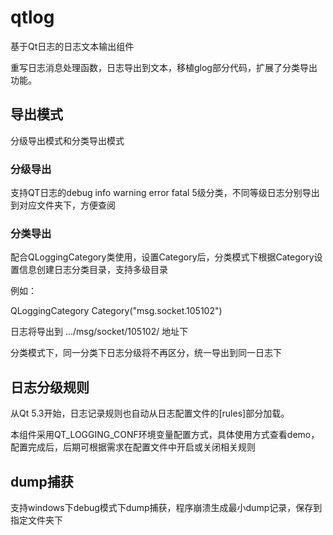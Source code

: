 # qtlog
基于Qt日志的日志文本输出组件

重写日志消息处理函数，日志导出到文本，移植glog部分代码，扩展了分类导出功能。

## 导出模式
分级导出模式和分类导出模式

### 分级导出
支持QT日志的debug info warning error fatal 5级分类，不同等级日志分别导出到对应文件夹下，方便查阅

### 分类导出
配合QLoggingCategory类使用，设置Category后，分类模式下根据Category设置信息创建日志分类目录，支持多级目录

例如：

QLoggingCategory Category("msg.socket.105102")

日志将导出到 .../msg/socket/105102/ 地址下

分类模式下，同一分类下日志分级将不再区分，统一导出到同一日志下

## 日志分级规则
从Qt 5.3开始，日志记录规则也自动从日志配置文件的[rules]部分加载。

本组件采用QT_LOGGING_CONF环境变量配置方式，具体使用方式查看demo，配置完成后，后期可根据需求在配置文件中开启或关闭相关规则

## dump捕获
支持windows下debug模式下dump捕获，程序崩溃生成最小dump记录，保存到指定文件夹下
